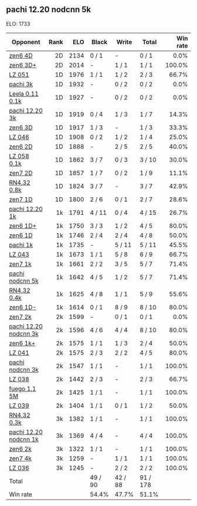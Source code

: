 ## pachi 12.20 nodcnn 5k ##

ELO: 1733

Opponent | Rank | ELO | Black | Write | Total | Win rate
---------|-----:|----:|-------|-------|-------|-------:
[zen6 4D](zen6%204D.md) | 2D | 2134 | 0 / 1 | - | 0 / 1 | 0.0%
[zen6 3D+](zen6%203D+.md) | 2D | 2014 | - | 1 / 1 | 1 / 1 | 100.0%
[LZ 051](LZ%20051.md) | 1D | 1976 | 1 / 1 | 1 / 2 | 2 / 3 | 66.7%
[pachi 3k](pachi%203k.md) | 1D | 1932 | - | 0 / 2 | 0 / 2 | 0.0%
[Leela 0.11 0.1k](Leela%200.11%200.1k.md) | 1D | 1927 | - | 0 / 2 | 0 / 2 | 0.0%
[pachi 12.20 3k](pachi%2012.20%203k.md) | 1D | 1919 | 0 / 4 | 1 / 3 | 1 / 7 | 14.3%
[zen6 3D](zen6%203D.md) | 1D | 1917 | 1 / 3 | - | 1 / 3 | 33.3%
[LZ 046](LZ%20046.md) | 1D | 1908 | 0 / 2 | 1 / 2 | 1 / 4 | 25.0%
[zen6 2D](zen6%202D.md) | 1D | 1888 | - | 2 / 5 | 2 / 5 | 40.0%
[LZ 058 0.1k](LZ%20058%200.1k.md) | 1D | 1862 | 3 / 7 | 0 / 3 | 3 / 10 | 30.0%
[zen7 2D](zen7%202D.md) | 1D | 1857 | 1 / 7 | 0 / 2 | 1 / 9 | 11.1%
[RN4.32 0.8k](RN4.32%200.8k.md) | 1D | 1824 | 3 / 7 | - | 3 / 7 | 42.9%
[zen7 1D](zen7%201D.md) | 1D | 1800 | 2 / 6 | 0 / 1 | 2 / 7 | 28.6%
[pachi 12.20 1k](pachi%2012.20%201k.md) | 1k | 1791 | 4 / 11 | 0 / 4 | 4 / 15 | 26.7%
[zen6 1D+](zen6%201D+.md) | 1k | 1750 | 3 / 3 | 1 / 2 | 4 / 5 | 80.0%
[zen6 1D](zen6%201D.md) | 1k | 1746 | 2 / 4 | 2 / 4 | 4 / 8 | 50.0%
[pachi 1k](pachi%201k.md) | 1k | 1735 | - | 5 / 11 | 5 / 11 | 45.5%
[LZ 043](LZ%20043.md) | 1k | 1673 | 1 / 1 | 5 / 8 | 6 / 9 | 66.7%
[zen7 1k](zen7%201k.md) | 1k | 1661 | 2 / 2 | 3 / 5 | 5 / 7 | 71.4%
[pachi nodcnn 5k](pachi%20nodcnn%205k.md) | 1k | 1642 | 4 / 5 | 1 / 2 | 5 / 7 | 71.4%
[RN4.32 0.4k](RN4.32%200.4k.md) | 1k | 1625 | 4 / 8 | 1 / 1 | 5 / 9 | 55.6%
[zen6 1D-](zen6%201D-.md) | 1k | 1614 | 0 / 1 | 8 / 9 | 8 / 10 | 80.0%
[zen7 2k](zen7%202k.md) | 2k | 1599 | - | 0 / 1 | 0 / 1 | 0.0%
[pachi 12.20 nodcnn 3k](pachi%2012.20%20nodcnn%203k.md) | 2k | 1596 | 4 / 6 | 4 / 4 | 8 / 10 | 80.0%
[zen6 1k+](zen6%201k+.md) | 2k | 1575 | 1 / 1 | 1 / 3 | 2 / 4 | 50.0%
[LZ 041](LZ%20041.md) | 2k | 1575 | 2 / 3 | 2 / 2 | 4 / 5 | 80.0%
[pachi nodcnn 3k](pachi%20nodcnn%203k.md) | 2k | 1547 | 1 / 1 | - | 1 / 1 | 100.0%
[LZ 038](LZ%20038.md) | 2k | 1442 | 2 / 3 | - | 2 / 3 | 66.7%
[fuego 1.1 5M](fuego%201.1%205M.md) | 2k | 1425 | 1 / 1 | - | 1 / 1 | 100.0%
[LZ 039](LZ%20039.md) | 2k | 1404 | 1 / 1 | 0 / 1 | 1 / 2 | 50.0%
[RN4.32 0.3k](RN4.32%200.3k.md) | 3k | 1382 | 1 / 1 | - | 1 / 1 | 100.0%
[pachi 12.20 nodcnn 1k](pachi%2012.20%20nodcnn%201k.md) | 3k | 1369 | 4 / 4 | - | 4 / 4 | 100.0%
[zen6 2k](zen6%202k.md) | 3k | 1322 | 1 / 1 | - | 1 / 1 | 100.0%
[zen7 4k](zen7%204k.md) | 3k | 1259 | - | 1 / 1 | 1 / 1 | 100.0%
[LZ 036](LZ%20036.md) | 3k | 1245 | - | 2 / 2 | 2 / 2 | 100.0%
Total | | | 49 / 90 | 42 / 88 | 91 / 178 | 
Win rate| | | 54.4% | 47.7% | 51.1% | 
